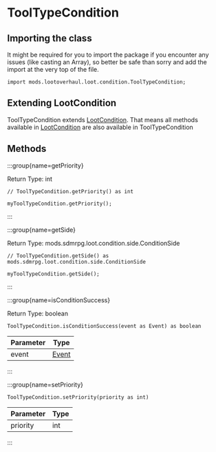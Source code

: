 # ToolTypeCondition

## Importing the class

It might be required for you to import the package if you encounter any issues (like casting an Array), so better be safe than sorry and add the import at the very top of the file.
```zenscript
import mods.lootoverhaul.loot.condition.ToolTypeCondition;
```


## Extending LootCondition

ToolTypeCondition extends [LootCondition](/mods/lootoverhaul/loot/condition/basic/LootCondition). That means all methods available in [LootCondition](/mods/lootoverhaul/loot/condition/basic/LootCondition) are also available in ToolTypeCondition

## Methods

:::group{name=getPriority}

Return Type: int

```zenscript
// ToolTypeCondition.getPriority() as int

myToolTypeCondition.getPriority();
```

:::

:::group{name=getSide}

Return Type: mods.sdmrpg.loot.condition.side.ConditionSide

```zenscript
// ToolTypeCondition.getSide() as mods.sdmrpg.loot.condition.side.ConditionSide

myToolTypeCondition.getSide();
```

:::

:::group{name=isConditionSuccess}

Return Type: boolean

```zenscript
ToolTypeCondition.isConditionSuccess(event as Event) as boolean
```

| Parameter |              Type               |
|-----------|---------------------------------|
| event     | [Event](/forge/api/event/Event) |


:::

:::group{name=setPriority}

```zenscript
ToolTypeCondition.setPriority(priority as int)
```

| Parameter | Type |
|-----------|------|
| priority  | int  |


:::



